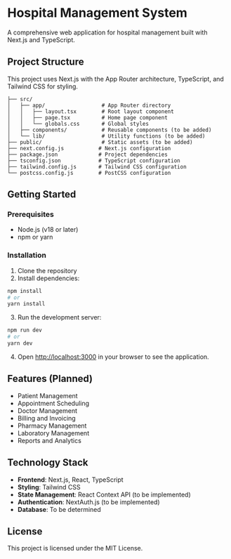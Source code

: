 # Hospital Management System

A comprehensive web application for hospital management built with Next.js and TypeScript.

## Project Structure

This project uses Next.js with the App Router architecture, TypeScript, and Tailwind CSS for styling.

```
├── src/
│   ├── app/                  # App Router directory
│   │   ├── layout.tsx        # Root layout component
│   │   ├── page.tsx          # Home page component
│   │   └── globals.css       # Global styles
│   ├── components/           # Reusable components (to be added)
│   └── lib/                  # Utility functions (to be added)
├── public/                   # Static assets (to be added)
├── next.config.js           # Next.js configuration
├── package.json             # Project dependencies
├── tsconfig.json            # TypeScript configuration
├── tailwind.config.js       # Tailwind CSS configuration
└── postcss.config.js        # PostCSS configuration
```

## Getting Started

### Prerequisites

- Node.js (v18 or later)
- npm or yarn

### Installation

1. Clone the repository
2. Install dependencies:

```bash
npm install
# or
yarn install
```

3. Run the development server:

```bash
npm run dev
# or
yarn dev
```

4. Open [http://localhost:3000](http://localhost:3000) in your browser to see the application.

## Features (Planned)

- Patient Management
- Appointment Scheduling
- Doctor Management
- Billing and Invoicing
- Pharmacy Management
- Laboratory Management
- Reports and Analytics

## Technology Stack

- **Frontend**: Next.js, React, TypeScript
- **Styling**: Tailwind CSS
- **State Management**: React Context API (to be implemented)
- **Authentication**: NextAuth.js (to be implemented)
- **Database**: To be determined

## License

This project is licensed under the MIT License.